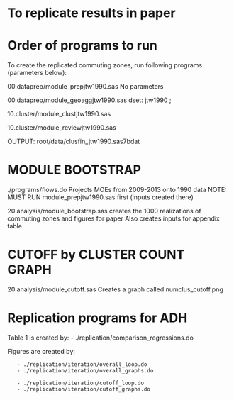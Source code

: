 To replicate results in paper
===============================


Order of programs to run
=========================

To create the replicated commuting zones,
run following programs (parameters below):

00.dataprep/module_prepjtw1990.sas
	No parameters

00.dataprep/module_geoaggjtw1990.sas
	dset: jtw1990 ;
	

10.cluster/module_clustjtw1990.sas

10.cluster/module_reviewjtw1990.sas

OUTPUT: root/data/clusfin_jtw1990.sas7bdat



MODULE BOOTSTRAP
==========================================

./programs/flows.do
	Projects MOEs from 2009-2013 onto 1990 data
	NOTE: MUST RUN module_prepjtw1990.sas first (inputs created there)

20.analysis/module_bootstrap.sas
	creates the 1000 realizations of commuting zones 
	and figures for paper
	Also creates inputs for appendix table


CUTOFF by CLUSTER COUNT GRAPH
==========================================
20.analysis/module_cutoff.sas
	Creates a graph called numclus_cutoff.png

Replication programs for ADH
===========================================
Table 1 is created by:
      - ./replication/comparison_regressions.do

Figures are created by:
      
       - ./replication/iteration/overall_loop.do
       - ./replication/iteration/overall_graphs.do

       - ./replication/iteration/cutoff_loop.do
       - ./replication/iteration/cutoff_graphs.do

